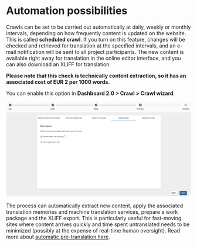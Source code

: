 # Automation possibilities

Crawls can be set to be carried out automatically at daily, weekly or monthly intervals, depending on how frequently content is updated on the website. This is called **scheduled crawl**. If you turn on this feature, changes will be checked and retrieved for translation at the specified intervals, and an e-mail notification will be sent to all project participants. The new content is available right away for translation in the online editor interface, and you can also download an XLIFF for translation.

**Please note that this check is technically content extraction, so it has an associated cost of EUR 2 per 1000 words.**

You can enable this option in **Dashboard 2.0 > Crawl > Crawl wizard**.

![Scheduled Scan](/img/dashboard2/crawl_step_4_recurrence.png)

The process can automatically extract new content, apply the associated translation memories and machine translation services, prepare a work package and the XLIFF export. This is particularly useful for fast-moving sites where content arrives quickly and time spent untranslated needs to be minimized (possibly at the expense of real-time human oversight). Read more about [automatic pre-translation here](../maintenance/auto_pre_translation.html).
